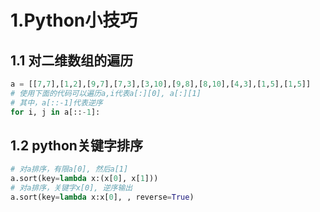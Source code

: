 # 1.Python小技巧

## 1.1 对二维数组的遍历

```python
a = [[7,7],[1,2],[9,7],[7,3],[3,10],[9,8],[8,10],[4,3],[1,5],[1,5]]
# 使用下面的代码可以遍历a,i代表a[:][0], a[:][1]
# 其中，a[::-1]代表逆序
for i, j in a[::-1]:
```

## 1.2 python关键字排序

```python
# 对a排序，有限a[0], 然后a[1]
a.sort(key=lambda x:(x[0], x[1]))
# 对a排序，关键字x[0], 逆序输出
a.sort(key=lambda x:x[0], , reverse=True)
```

